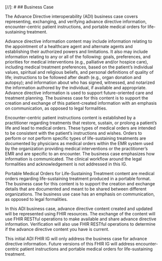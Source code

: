 [//]: #  ## Business Case
<p>
The Advance Directive interoperability (ADI) business case covers representing, exchanging, and verifying advance directive information, encounter-centric patient instructions, and portable medical orders for life-sustaining treatment. 
</p>
<p>
Advance directive information content may include information relating to the appointment of a healthcare agent and alternate agents and establishing their authorized powers and limitations. It also may include information relating to any or all of the following: goals, preferences, and priorities for medical interventions (e.g., palliative and/or hospice care), including medical treatment preferences, based on the patient’s individual values, spiritual and religious beliefs, and personal definitions of quality of life; instructions to be followed after death (e.g., organ donation and autopsy); and information about who has signed, witnessed, and notarized the information authored by the individual, if available and appropriate. Advance directive information is used to support future-oriented care and treatment planning. The business case for this content is to support the creation and exchange of this patient-created information with an emphasis on communication, as opposed to legal formalities.
</p>
<p>
Encounter-centric patient instructions content is established by a practitioner regarding treatments that restore, sustain, or prolong a patient’s life and lead to medical orders. These types of medical orders are intended to be consistent with the patient’s instructions and wishes. Orders to perform or not perform specific types of life-sustaining treatments are documented by physicians as medical orders within the EMR system used by the organization providing medical interventions or the practitioner’s EMR and are specific to an encounter. The business case emphasizes how information is communicated. The clinical workflow around the legal formalities and acknowledgement is not addressed in this IG.
</p>
<p>
Portable Medical Orders for Life-Sustaining Treatment content are medical orders regarding life-sustaining treatment produced in a portable format. The business case for this content is to support the creation and exchange details that are documented and meant to be shared between different organizations. The business use case has an emphasis on communication, as opposed to legal formalities.
</p>
<p>
In this ADI business case, advance directive content created and updated will be represented using FHIR resources. The exchange of the content will use FHIR RESTful operations to make available and share advance directive information. Verification will also use FHIR RESTful operations to determine if the advance directive content you have is current.
</p>
<p>
This initial ADI FHIR IG will only address the business case for advance directive information. Future versions of this FHIR IG will address encounter-centric patient instructions and portable medical orders for life-sustaining treatment.
</p>
